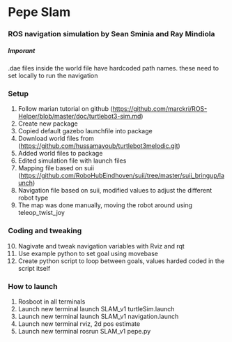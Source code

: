 # Pepe Slam
### ROS navigation simulation by Sean Sminia and Ray Mindiola


##### Imporant
.dae files inside the world file have hardcoded path names. these need to set locally to run the navigation

### Setup
1. Follow marian tutorial on github (https://github.com/marckri/ROS-Helper/blob/master/doc/turtlebot3-sim.md)
2. Create new package
3. Copied default gazebo launchfile into package
4. Download world files from (https://github.com/hussamayoub/turtlebot3melodic.git)
5. Added world files to package
6. Edited simulation file with launch files
7. Mapping file based on suii (https://github.com/RoboHubEindhoven/suii/tree/master/suii_bringup/launch)
8. Navigation file based on suii, modified values to adjust the different robot type
9. The map was done manually, moving the robot around using teleop_twist_joy

### Coding and tweaking
10. Nagivate and tweak navigation variables with Rviz and rqt
11. Use example python to set goal using movebase
12. Create python script to loop between goals, values harded coded in the script itself
 
### How to launch
1. Rosboot in all terminals
2. Launch new terminal launch SLAM_v1 turtleSim.launch
3. Launch new terminal launch SLAM_v1 navigation.launch
4. Launch new terminal rviz, 2d pos estimate
5. Launch new terminal rosrun SLAM_v1 pepe.py
